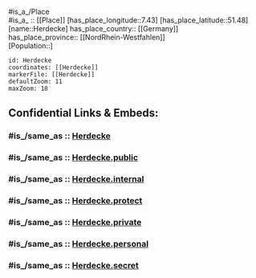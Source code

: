 ﻿---
confidential: public
isDeleted: false
location:
- 51.48
- 7.43
mapmarker: city
mapzoom:
- 7
- 12
SpocWebEntityId: 30895
tags:
- geo/City
type: City
---

#is_a_/Place  
#is_a_ :: [[Place]] 
[has_place_longitude::7.43] 
[has_place_latitude::51.48] 
[name::Herdecke] 
has_place_country:: [[Germany]]  
has_place_province:: [[NordRhein-Westfahlen]]  
[Population::] 



```leaflet
id: Herdecke
coordinates: [[Herdecke]] 
markerFile: [[Herdecke]] 
defaultZoom: 11 
maxZoom: 18
```


## Confidential Links & Embeds: 

### #is_/same_as :: [Herdecke](/_Standards/Earth/Continent/Europe/Europe~Central/Germany/Germany~West/Nordrhein-Westfalen/counties~NW/Dortmund/Herdecke.md) 

### #is_/same_as :: [Herdecke.public](/_public/Earth/Continent/Europe/Europe~Central/Germany/Germany~West/Nordrhein-Westfalen/counties~NW/Dortmund/Herdecke.public.md) 

### #is_/same_as :: [Herdecke.internal](/_internal/Earth/Continent/Europe/Europe~Central/Germany/Germany~West/Nordrhein-Westfalen/counties~NW/Dortmund/Herdecke.internal.md) 

### #is_/same_as :: [Herdecke.protect](/_protect/Earth/Continent/Europe/Europe~Central/Germany/Germany~West/Nordrhein-Westfalen/counties~NW/Dortmund/Herdecke.protect.md) 

### #is_/same_as :: [Herdecke.private](/_private/Earth/Continent/Europe/Europe~Central/Germany/Germany~West/Nordrhein-Westfalen/counties~NW/Dortmund/Herdecke.private.md) 

### #is_/same_as :: [Herdecke.personal](/_personal/Earth/Continent/Europe/Europe~Central/Germany/Germany~West/Nordrhein-Westfalen/counties~NW/Dortmund/Herdecke.personal.md) 

### #is_/same_as :: [Herdecke.secret](/_secret/Earth/Continent/Europe/Europe~Central/Germany/Germany~West/Nordrhein-Westfalen/counties~NW/Dortmund/Herdecke.secret.md)

